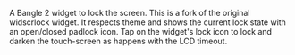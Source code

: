 A Bangle 2 widget to lock the screen. 
This is a fork of the original widscrlock widget. It respects theme and shows the current lock state with an open/closed padlock icon.
Tap on the widget's lock icon to lock and darken the touch-screen as happens with the LCD timeout.
